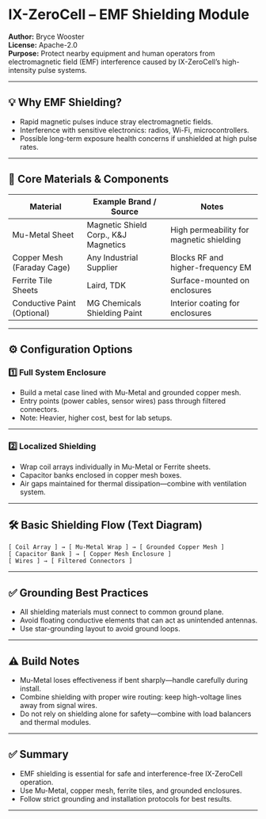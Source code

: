 # IX-ZeroCell – EMF Shielding Module

**Author:** Bryce Wooster  
**License:** Apache-2.0  
**Purpose:** Protect nearby equipment and human operators from electromagnetic field (EMF) interference caused by IX-ZeroCell’s high-intensity pulse systems.

---

## 💡 Why EMF Shielding?

- Rapid magnetic pulses induce stray electromagnetic fields.  
- Interference with sensitive electronics: radios, Wi-Fi, microcontrollers.  
- Possible long-term exposure health concerns if unshielded at high pulse rates.

---

## 🧱 Core Materials & Components

| Material                   | Example Brand / Source               | Notes                                     |
|---------------------------|-------------------------------------|-------------------------------------------|
| Mu-Metal Sheet            | Magnetic Shield Corp., K&J Magnetics | High permeability for magnetic shielding  
| Copper Mesh (Faraday Cage) | Any Industrial Supplier             | Blocks RF and higher-frequency EM  
| Ferrite Tile Sheets       | Laird, TDK                           | Surface-mounted on enclosures  
| Conductive Paint (Optional) | MG Chemicals Shielding Paint        | Interior coating for enclosures  

---

## ⚙️ Configuration Options

### 1️⃣ Full System Enclosure

- Build a metal case lined with Mu-Metal and grounded copper mesh.  
- Entry points (power cables, sensor wires) pass through filtered connectors.  
- Note: Heavier, higher cost, best for lab setups.

---

### 2️⃣ Localized Shielding

- Wrap coil arrays individually in Mu-Metal or Ferrite sheets.  
- Capacitor banks enclosed in copper mesh boxes.  
- Air gaps maintained for thermal dissipation—combine with ventilation system.  

---

## 🛠️ Basic Shielding Flow (Text Diagram)

```
[ Coil Array ] → [ Mu-Metal Wrap ] → [ Grounded Copper Mesh ]
[ Capacitor Bank ] → [ Copper Mesh Enclosure ]
[ Wires ] → [ Filtered Connectors ]
```

---

## ✅ Grounding Best Practices

- All shielding materials must connect to common ground plane.  
- Avoid floating conductive elements that can act as unintended antennas.  
- Use star-grounding layout to avoid ground loops.

---

## ⚠️ Build Notes

- Mu-Metal loses effectiveness if bent sharply—handle carefully during install.  
- Combine shielding with proper wire routing: keep high-voltage lines away from signal wires.  
- Do not rely on shielding alone for safety—combine with load balancers and thermal modules.

---

## ✅ Summary

- EMF shielding is essential for safe and interference-free IX-ZeroCell operation.  
- Use Mu-Metal, copper mesh, ferrite tiles, and grounded enclosures.  
- Follow strict grounding and installation protocols for best results.

---

